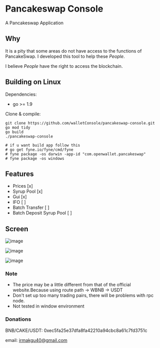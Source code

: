 # Pancakeswap Console
A Pancakeswap Application 

## Why
It is a pity that some areas do not have access to the functions of PancakeSwap.
I developed this tool to help these $People$.

I believe $People$ have the right to access the blockchain.

## Building on Linux

Dependencies:

   * go >= 1.9
   
Clone & compile:
    
    git clone https://github.com/walletConsole/pancakeswap-console.git
    go mod tidy
    go build
    ./pancakeswap-console 

    # if u want build app follow this
    # go get fyne.io/fyne/cmd/fyne
    # fyne package -os darwin -app-id "com.openwallet.pancakeswap"
    # fyne package -os windows

## Features
* Prices      [x]
* Syrup Pool           [x]
* Gui              [x]
* IFO                  [ ]
* Batch Transfer       [ ]
* Batch Deposit Syrup Pool [ ]


## Screen

![image](https://raw.githubusercontent.com/walletConsole/pancakeswap-console/master/image/1.png)

![image](https://raw.githubusercontent.com/walletConsole/pancakeswap-console/master/image/2.png)

![image](https://raw.githubusercontent.com/walletConsole/pancakeswap-console/master/image/3.png)

### Note
* The price may be a little different from that of the official website.Because using route path  <token> -> WBNB -> USDT
* Don't set up too many trading pairs, there will be problems with rpc node.
* Not tested in window environment


### Donations

BNB/CAKE/USDT: 0xec5fa25e37dfa8fa42210a94cbc8a61c7fd3751c

email: irmakgu40@gmail.com